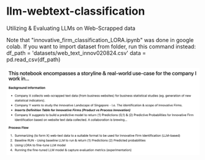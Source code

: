 # llm-webtext-classification
Utilizing &amp; Evaluating LLMs on Web-Scrapped data

Note that "innovative_firm_classification_LORA.ipynb" was done in google colab. If you want to import dataset from folder, run this command instead: 
df_path = 'datasets/web_text_innov020824.csv' 
data = pd.read_csv(df_path)

![alt text](https://github.com/jinkett99/llm-webtext-classification/blob/main/images/background.png?raw=true)
